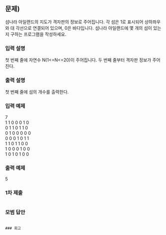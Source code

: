 ﻿## 문제)
섬나라 아일랜드의 지도가 격자판의 정보로 주어집니다. 각 섬은 1로 표시되어 상하좌우와 대
각선으로 연결되어 있으며, 0은 바다입니다. 섬나라 아일랜드에 몇 개의 섬이 있는지 구하는
프로그램을 작성하세요.


### 입력 설명
첫 번째 줄에 자연수 N(1<=N<=20)이 주어집니다.
두 번째 줄부터 격자판 정보가 주어진다.

### 출력 설명
첫 번째 줄에 섬의 개수를 출력한다.

### 입력 예제
7\
1 1 0 0 0 1 0\
0 1 1 0 1 1 0\
0 1 0 0 0 0 0\
0 0 0 1 0 1 1\
1 1 0 1 1 0 0\
1 0 0 0 1 0 0\
1 0 1 0 1 0 0

### 출력 예제
5

### 1차 제출
``` Cpp

```

### 모범 답안

```

### 회고